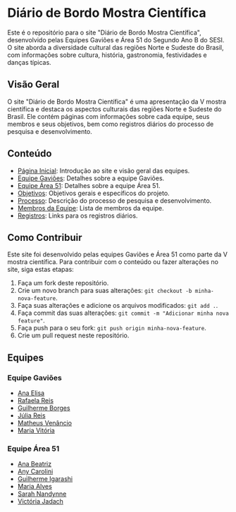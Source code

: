 # Diário de Bordo Mostra Científica

Este é o repositório para o site "Diário de Bordo Mostra Científica", desenvolvido pelas Equipes Gaviões e Área 51 do Segundo Ano B do SESI. O site aborda a diversidade cultural das regiões Norte e Sudeste do Brasil, com informações sobre cultura, história, gastronomia, festividades e danças típicas.

## Visão Geral

O site "Diário de Bordo Mostra Científica" é uma apresentação da V mostra científica e destaca os aspectos culturais das regiões Norte e Sudeste do Brasil. Ele contém páginas com informações sobre cada equipe, seus membros e seus objetivos, bem como registros diários do processo de pesquisa e desenvolvimento.

## Conteúdo

- [Página Inicial](index.html): Introdução ao site e visão geral das equipes.
- [Equipe Gaviões](pages/equipe_gavioes.html): Detalhes sobre a equipe Gaviões.
- [Equipe Área 51](pages/equipe_area_51.html): Detalhes sobre a equipe Área 51.
- [Objetivos](pages/objetivos.html): Objetivos gerais e específicos do projeto.
- [Processo](pages/processo.html): Descrição do processo de pesquisa e desenvolvimento.
- [Membros da Equipe](pages/membros.html): Lista de membros da equipe.
- [Registros](pages/registros.md): Links para os registros diários.

## Como Contribuir

Este site foi desenvolvido pelas equipes Gaviões e Área 51 como parte da V mostra científica. Para contribuir com o conteúdo ou fazer alterações no site, siga estas etapas:

1. Faça um fork deste repositório.
2. Crie um novo branch para suas alterações: `git checkout -b minha-nova-feature`.
3. Faça suas alterações e adicione os arquivos modificados: `git add .`.
4. Faça commit das suas alterações: `git commit -m "Adicionar minha nova feature"`.
5. Faça push para o seu fork: `git push origin minha-nova-feature`.
6. Crie um pull request neste repositório.

## Equipes

### Equipe Gaviões
- [Ana Elisa](https://github.com/)
- [Rafaela Reis](https://github.com/)
- [Guilherme Borges](https://github.com/)
- [Júlia Reis](https://github.com/)
- [Matheus Venâncio](https://github.com/)
- [Maria Vitória](https://github.com/)

### Equipe Área 51
- [Ana Beatriz](https://github.com/)
- [Any Carolini](https://github.com/)
- [Guilherme Igarashi](https://github.com/)
- [Maria Alves](https://github.com/)
- [Sarah Nandynne](https://github.com/)
- [Victória Jadach](https://github.com/)

